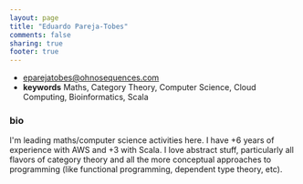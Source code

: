 ```yaml
---
layout: page
title: "Eduardo Pareja-Tobes"
comments: false
sharing: true
footer: true
---
```


- [eparejatobes@ohnosequences.com](mailto:eparejatobes@ohnosequences.com)
- **keywords** Maths, Category Theory, Computer Science, Cloud Computing, Bioinformatics, Scala

### bio

I'm leading maths/computer science activities here. I have +6 years of experience with AWS and +3 with Scala. I love abstract stuff, particularly all flavors of category theory and all the more conceptual approaches to programming (like functional programming, dependent type theory, etc).